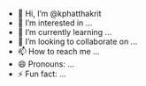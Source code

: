 - 👋 Hi, I’m @kphatthakrit
- 👀 I’m interested in ...
- 🌱 I’m currently learning ...
- 💞️ I’m looking to collaborate on ...
- 📫 How to reach me ...
- 😄 Pronouns: ...
- ⚡ Fun fact: ...

<!---
kphatthakrit/kphatthakrit is a ✨ special ✨ repository because its `README.md` (this file) appears on your GitHub profile.
You can click the Preview link to take a look at your changes.
--->
